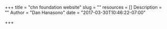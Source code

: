 +++
title = "chn foundation website"
slug = ""
resources = []
Description = ""
Author = "Dan Hanasono"
date = "2017-03-30T10:46:22-07:00"

+++


